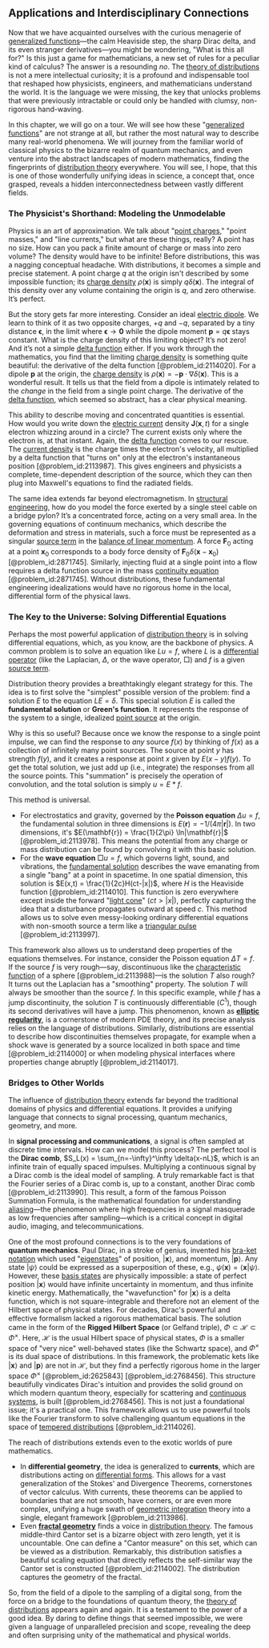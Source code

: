 ## Applications and Interdisciplinary Connections

Now that we have acquainted ourselves with the curious menagerie of [generalized functions](@article_id:274698)—the calm Heaviside step, the sharp Dirac delta, and its even stranger derivatives—you might be wondering, "What is this all for?" Is this just a game for mathematicians, a new set of rules for a peculiar kind of calculus? The answer is a resounding *no*. The [theory of distributions](@article_id:275111) is not a mere intellectual curiosity; it is a profound and indispensable tool that reshaped how physicists, engineers, and mathematicians understand the world. It is the language we were missing, the key that unlocks problems that were previously intractable or could only be handled with clumsy, non-rigorous hand-waving.

In this chapter, we will go on a tour. We will see how these "[generalized functions](@article_id:274698)" are not strange at all, but rather the most natural way to describe many real-world phenomena. We will journey from the familiar world of classical physics to the bizarre realm of quantum mechanics, and even venture into the abstract landscapes of modern mathematics, finding the fingerprints of [distribution theory](@article_id:272251) everywhere. You will see, I hope, that this is one of those wonderfully unifying ideas in science, a concept that, once grasped, reveals a hidden interconnectedness between vastly different fields.

### The Physicist's Shorthand: Modeling the Unmodelable

Physics is an art of approximation. We talk about "[point charges](@article_id:263122)," "point masses," and "line currents," but what are these things, really? A point has no size. How can you pack a finite amount of charge or mass into zero volume? The density would have to be infinite! Before distributions, this was a nagging conceptual headache. With distributions, it becomes a simple and precise statement. A point charge $q$ at the origin isn't described by some impossible function; its [charge density](@article_id:144178) $\rho(\mathbf{x})$ is simply $q\delta(\mathbf{x})$. The integral of this density over any volume containing the origin is $q$, and zero otherwise. It’s perfect.

But the story gets far more interesting. Consider an ideal [electric dipole](@article_id:262764). We learn to think of it as two opposite charges, $+q$ and $-q$, separated by a tiny distance $\boldsymbol{\epsilon}$, in the limit where $\boldsymbol{\epsilon} \to \mathbf{0}$ while the dipole moment $\mathbf{p} = q\boldsymbol{\epsilon}$ stays constant. What is the charge density of this limiting object? It’s not zero! And it’s not a simple [delta function](@article_id:272935) either. If you work through the mathematics, you find that the limiting [charge density](@article_id:144178) is something quite beautiful: the derivative of the delta function [@problem_id:2114020]. For a dipole $\mathbf{p}$ at the origin, the [charge density](@article_id:144178) is $\rho(\mathbf{x}) = -\mathbf{p} \cdot \nabla\delta(\mathbf{x})$. This is a wonderful result. It tells us that the field from a dipole is intimately related to the *change* in the field from a single point charge. The derivative of the [delta function](@article_id:272935), which seemed so abstract, has a clear physical meaning.

This ability to describe moving and concentrated quantities is essential. How would you write down the [electric current](@article_id:260651) density $\mathbf{J}(\mathbf{x}, t)$ for a single electron whizzing around in a circle? The current exists only where the electron is, at that instant. Again, the [delta function](@article_id:272935) comes to our rescue. The [current density](@article_id:190196) is the charge times the electron's velocity, all multiplied by a delta function that "turns on" only at the electron's instantaneous position [@problem_id:2113987]. This gives engineers and physicists a complete, time-dependent description of the source, which they can then plug into Maxwell's equations to find the radiated fields.

The same idea extends far beyond electromagnetism. In [structural engineering](@article_id:151779), how do you model the force exerted by a single steel cable on a bridge pylon? It’s a concentrated force, acting on a very small area. In the governing equations of continuum mechanics, which describe the deformation and stress in materials, such a force must be represented as a singular [source term](@article_id:268617) in the [balance of linear momentum](@article_id:193081). A force $\mathbf{F}_0$ acting at a point $\mathbf{x}_0$ corresponds to a body force density of $\mathbf{F}_0 \delta(\mathbf{x} - \mathbf{x}_0)$ [@problem_id:2871745]. Similarly, injecting fluid at a single point into a flow requires a delta function source in the mass [continuity equation](@article_id:144748) [@problem_id:2871745]. Without distributions, these fundamental engineering idealizations would have no rigorous home in the local, differential form of the physical laws.

### The Key to the Universe: Solving Differential Equations

Perhaps the most powerful application of [distribution theory](@article_id:272251) is in solving differential equations, which, as you know, are the backbone of physics. A common problem is to solve an equation like $Lu = f$, where $L$ is a [differential operator](@article_id:202134) (like the Laplacian, $\Delta$, or the wave operator, $\Box$) and $f$ is a given [source term](@article_id:268617).

Distribution theory provides a breathtakingly elegant strategy for this. The idea is to first solve the "simplest" possible version of the problem: find a solution $E$ to the equation $LE = \delta$. This special solution $E$ is called the **fundamental solution** or **Green's function**. It represents the response of the system to a single, idealized [point source](@article_id:196204) at the origin.

Why is this so useful? Because once we know the response to a single point impulse, we can find the response to *any* source $f(x)$ by thinking of $f(x)$ as a collection of infinitely many point sources. The source at point $y$ has strength $f(y)$, and it creates a response at point $x$ given by $E(x-y)f(y)$. To get the total solution, we just add up (i.e., integrate) the responses from all the source points. This "summation" is precisely the operation of convolution, and the total solution is simply $u = E * f$.

This method is universal.
*   For electrostatics and gravity, governed by the **Poisson equation** $\Delta u = f$, the fundamental solution in three dimensions is $E(\mathbf{r}) = -1/(4\pi |\mathbf{r}|)$. In two dimensions, it's $E(\mathbf{r}) = \frac{1}{2\pi} \ln|\mathbf{r}|$ [@problem_id:2113978]. This means the potential from any charge or mass distribution can be found by convolving it with this basic solution.
*   For the **wave equation** $\Box u = f$, which governs light, sound, and vibrations, the [fundamental solution](@article_id:175422) describes the wave emanating from a single "bang" at a point in spacetime. In one spatial dimension, this solution is $E(x,t) = \frac{1}{2c}H(ct-|x|)$, where $H$ is the Heaviside function [@problem_id:2114010]. This function is zero everywhere except inside the forward "[light cone](@article_id:157173)" ($ct > |x|$), perfectly capturing the idea that a disturbance propagates outward at speed $c$. This method allows us to solve even messy-looking ordinary differential equations with non-smooth source a term like a [triangular pulse](@article_id:275344) [@problem_id:2113997].

This framework also allows us to understand deep properties of the equations themselves. For instance, consider the Poisson equation $\Delta T = f$. If the source $f$ is very rough—say, discontinuous like the [characteristic function](@article_id:141220) of a sphere [@problem_id:2113988]—is the solution $T$ also rough? It turns out the Laplacian has a "smoothing" property. The solution $T$ will always be smoother than the source $f$. In this specific example, while $f$ has a jump discontinuity, the solution $T$ is continuously differentiable ($C^1$), though its second derivatives will have a jump. This phenomenon, known as **[elliptic regularity](@article_id:177054)**, is a cornerstone of modern PDE theory, and its precise analysis relies on the language of distributions. Similarly, distributions are essential to describe how discontinuities themselves propagate, for example when a shock wave is generated by a source localized in both space and time [@problem_id:2114000] or when modeling physical interfaces where properties change abruptly [@problem_id:2114017].

### Bridges to Other Worlds

The influence of [distribution theory](@article_id:272251) extends far beyond the traditional domains of physics and differential equations. It provides a unifying language that connects to signal processing, quantum mechanics, geometry, and more.

In **signal processing and communications**, a signal is often sampled at discrete time intervals. How can we model this process? The perfect tool is the **Dirac comb**, $S_L(x) = \sum_{n=-\infty}^\infty \delta(x-nL)$, which is an infinite train of equally spaced impulses. Multiplying a continuous signal by a Dirac comb is the ideal model of sampling. A truly remarkable fact is that the Fourier series of a Dirac comb is, up to a constant, another Dirac comb [@problem_id:2113990]. This result, a form of the famous Poisson Summation Formula, is the mathematical foundation for understanding [aliasing](@article_id:145828)—the phenomenon where high frequencies in a signal masquerade as low frequencies after sampling—which is a critical concept in digital audio, imaging, and telecommunications.

One of the most profound connections is to the very foundations of **quantum mechanics**. Paul Dirac, in a stroke of genius, invented his [bra-ket notation](@article_id:154317) which used "[eigenstates](@article_id:149410)" of position, $|\mathbf{x}\rangle$, and momentum, $|\mathbf{p}\rangle$. Any state $|\psi\rangle$ could be expressed as a superposition of these, e.g., $\psi(\mathbf{x}) = \langle \mathbf{x} | \psi \rangle$. However, these [basis states](@article_id:151969) are physically impossible: a state of perfect position $|\mathbf{x}\rangle$ would have infinite uncertainty in momentum, and thus infinite kinetic energy. Mathematically, the "wavefunction" for $|\mathbf{x}\rangle$ is a delta function, which is not square-integrable and therefore not an element of the Hilbert space of physical states. For decades, Dirac's powerful and effective formalism lacked a rigorous mathematical basis. The solution came in the form of the **Rigged Hilbert Space** (or Gelfand triple), $\Phi \subset \mathcal{H} \subset \Phi^\times$. Here, $\mathcal{H}$ is the usual Hilbert space of physical states, $\Phi$ is a smaller space of "very nice" well-behaved states (like the Schwartz space), and $\Phi^\times$ is its dual space of distributions. In this framework, the problematic kets like $|\mathbf{x}\rangle$ and $|\mathbf{p}\rangle$ are not in $\mathcal{H}$, but they find a perfectly rigorous home in the larger space $\Phi^\times$ [@problem_id:2625843] [@problem_id:2768456]. This structure beautifully vindicates Dirac's intuition and provides the solid ground on which modern quantum theory, especially for scattering and [continuous systems](@article_id:177903), is built [@problem_id:2768456]. This is not just a foundational issue; it's a practical one. This framework allows us to use powerful tools like the Fourier transform to solve challenging quantum equations in the space of [tempered distributions](@article_id:193365) [@problem_id:2114026].

The reach of distributions extends even to the exotic worlds of pure mathematics.
*   In **differential geometry**, the idea is generalized to **currents**, which are distributions acting on [differential forms](@article_id:146253). This allows for a vast generalization of the Stokes' and Divergence Theorems, cornerstones of vector calculus. With currents, these theorems can be applied to boundaries that are not smooth, have corners, or are even more complex, unifying a huge swath of [geometric integration](@article_id:261484) theory into a single, elegant framework [@problem_id:2113986].
*   Even **[fractal geometry](@article_id:143650)** finds a voice in [distribution theory](@article_id:272251). The famous middle-third Cantor set is a bizarre object with zero length, yet it is uncountable. One can define a "Cantor measure" on this set, which can be viewed as a distribution. Remarkably, this distribution satisfies a beautiful scaling equation that directly reflects the self-similar way the Cantor set is constructed [@problem_id:2114002]. The distribution captures the geometry of the fractal.

So, from the field of a dipole to the sampling of a digital song, from the force on a bridge to the foundations of quantum theory, the [theory of distributions](@article_id:275111) appears again and again. It is a testament to the power of a good idea. By daring to define things that seemed impossible, we were given a language of unparalleled precision and scope, revealing the deep and often surprising unity of the mathematical and physical worlds.